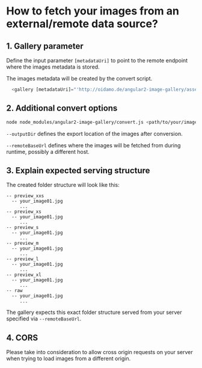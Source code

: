# How to fetch your images from an external/remote data source?

## 1. Gallery parameter

Define the input parameter `[metadataUri]` to point to the remote endpoint where the images metadata is stored.

The images metadata will be created by the convert script.

```javascript
  <gallery [metadataUri]="'http://oidamo.de/angular2-image-gallery/assets/img/gallery/data.json'"></gallery>
```

## 2. Additional convert options

```bash
node node_modules/angular2-image-gallery/convert.js <path/to/your/images>
```

`--outputDir` defines the export location of the images after conversion.

`--remoteBaseUrl` defines where the images will be fetched from during runtime, possibly a different host.

## 3. Explain expected serving structure
The created folder structure will look like this:

    -- preview_xxs
      -- your_image01.jpg
         ...
    -- preview_xs
      -- your_image01.jpg
         ...
    -- preview_s
      -- your_image01.jpg
         ...
    -- preview_m
      -- your_image01.jpg
         ...
    -- preview_l
      -- your_image01.jpg
         ...
    -- preview_xl
      -- your_image01.jpg
         ...
    -- raw
      -- your_image01.jpg
         ...

The gallery expects this exact folder structure served from your server specified via `--remoteBaseUrl`.

## 4. CORS
Please take into consideration to allow cross origin requests on your server 
when trying to load images from a different origin.
